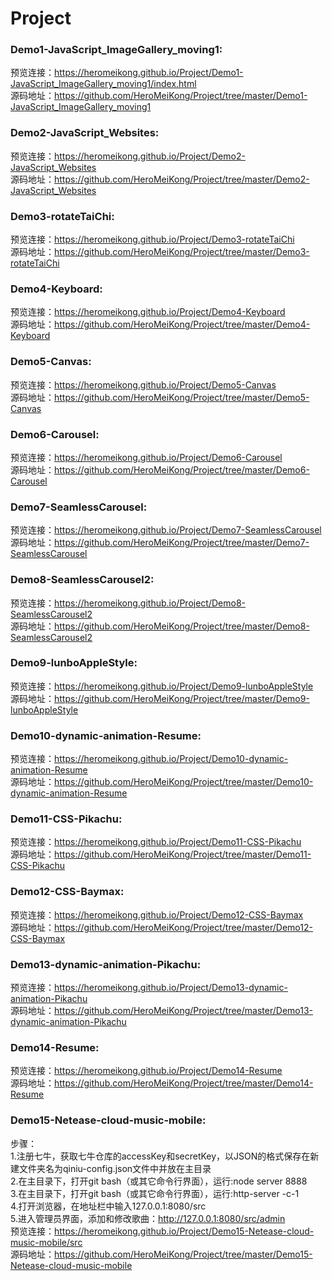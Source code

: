 # Project  
### Demo1-JavaScript_ImageGallery_moving1:  
预览连接：https://heromeikong.github.io/Project/Demo1-JavaScript_ImageGallery_moving1/index.html  
源码地址：https://github.com/HeroMeiKong/Project/tree/master/Demo1-JavaScript_ImageGallery_moving1  
### Demo2-JavaScript_Websites:  
预览连接：https://heromeikong.github.io/Project/Demo2-JavaScript_Websites  
源码地址：https://github.com/HeroMeiKong/Project/tree/master/Demo2-JavaScript_Websites  
### Demo3-rotateTaiChi:  
预览连接：https://heromeikong.github.io/Project/Demo3-rotateTaiChi  
源码地址：https://github.com/HeroMeiKong/Project/tree/master/Demo3-rotateTaiChi  
### Demo4-Keyboard:  
预览连接：https://heromeikong.github.io/Project/Demo4-Keyboard  
源码地址：https://github.com/HeroMeiKong/Project/tree/master/Demo4-Keyboard  
### Demo5-Canvas:  
预览连接：https://heromeikong.github.io/Project/Demo5-Canvas  
源码地址：https://github.com/HeroMeiKong/Project/tree/master/Demo5-Canvas  
### Demo6-Carousel:  
预览连接：https://heromeikong.github.io/Project/Demo6-Carousel  
源码地址：https://github.com/HeroMeiKong/Project/tree/master/Demo6-Carousel  
### Demo7-SeamlessCarousel:  
预览连接：https://heromeikong.github.io/Project/Demo7-SeamlessCarousel  
源码地址：https://github.com/HeroMeiKong/Project/tree/master/Demo7-SeamlessCarousel  
### Demo8-SeamlessCarousel2:  
预览连接：https://heromeikong.github.io/Project/Demo8-SeamlessCarousel2  
源码地址：https://github.com/HeroMeiKong/Project/tree/master/Demo8-SeamlessCarousel2  
### Demo9-lunboAppleStyle:  
预览连接：https://heromeikong.github.io/Project/Demo9-lunboAppleStyle  
源码地址：https://github.com/HeroMeiKong/Project/tree/master/Demo9-lunboAppleStyle  
### Demo10-dynamic-animation-Resume:  
预览连接：https://heromeikong.github.io/Project/Demo10-dynamic-animation-Resume  
源码地址：https://github.com/HeroMeiKong/Project/tree/master/Demo10-dynamic-animation-Resume  
### Demo11-CSS-Pikachu:  
预览连接：https://heromeikong.github.io/Project/Demo11-CSS-Pikachu  
源码地址：https://github.com/HeroMeiKong/Project/tree/master/Demo11-CSS-Pikachu  
### Demo12-CSS-Baymax:  
预览连接：https://heromeikong.github.io/Project/Demo12-CSS-Baymax  
源码地址：https://github.com/HeroMeiKong/Project/tree/master/Demo12-CSS-Baymax  
### Demo13-dynamic-animation-Pikachu:  
预览连接：https://heromeikong.github.io/Project/Demo13-dynamic-animation-Pikachu  
源码地址：https://github.com/HeroMeiKong/Project/tree/master/Demo13-dynamic-animation-Pikachu  
### Demo14-Resume:  
预览连接：https://heromeikong.github.io/Project/Demo14-Resume  
源码地址：https://github.com/HeroMeiKong/Project/tree/master/Demo14-Resume  
### Demo15-Netease-cloud-music-mobile:  
步骤：  
1.注册七牛，获取七牛仓库的accessKey和secretKey，以JSON的格式保存在新建文件夹名为qiniu-config.json文件中并放在主目录  
2.在主目录下，打开git bash（或其它命令行界面），运行:node server 8888  
3.在主目录下，打开git bash（或其它命令行界面），运行:http-server -c-1  
4.打开浏览器，在地址栏中输入127.0.0.1:8080/src  
5.进入管理员界面，添加和修改歌曲：http://127.0.0.1:8080/src/admin  
预览连接：https://heromeikong.github.io/Project/Demo15-Netease-cloud-music-mobile/src  
源码地址：https://github.com/HeroMeiKong/Project/tree/master/Demo15-Netease-cloud-music-mobile  
